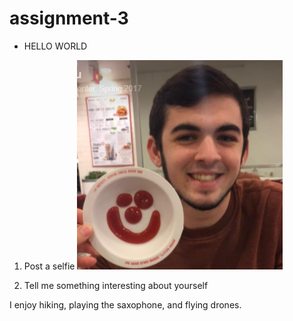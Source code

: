# assignment-3

* HELLO WORLD


1. Post a selfie
![alt text][selfie]

[selfie]: JakeSelfie.PNG

2. Tell me something interesting about yourself

I enjoy hiking, playing the saxophone, and flying drones.